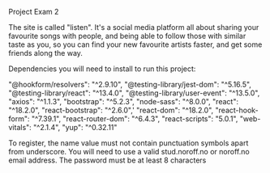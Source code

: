 Project Exam 2

The site is called "listen". It's a social media platform all about sharing your favourite songs with
people, and being able to follow those with similar taste as you, so you can find your new favourite
artists faster, and get some friends along the way.

Dependencies you will need to install to run this project:

"@hookform/resolvers": "^2.9.10",
"@testing-library/jest-dom": "^5.16.5",
"@testing-library/react": "^13.4.0",
"@testing-library/user-event": "^13.5.0",
"axios": "^1.1.3",
"bootstrap": "^5.2.3",
"node-sass": "^8.0.0",
"react": "^18.2.0",
"react-bootstrap": "^2.6.0",'
"react-dom": "^18.2.0",
"react-hook-form": "^7.39.1",
"react-router-dom": "^6.4.3",
"react-scripts": "5.0.1",
"web-vitals": "^2.1.4",
"yup": "^0.32.11"

To register, the name value must not contain punctuation symbols apart from underscore.
You will need to use a valid stud.noroff.no or noroff.no email address.
The password must be at least 8 characters
